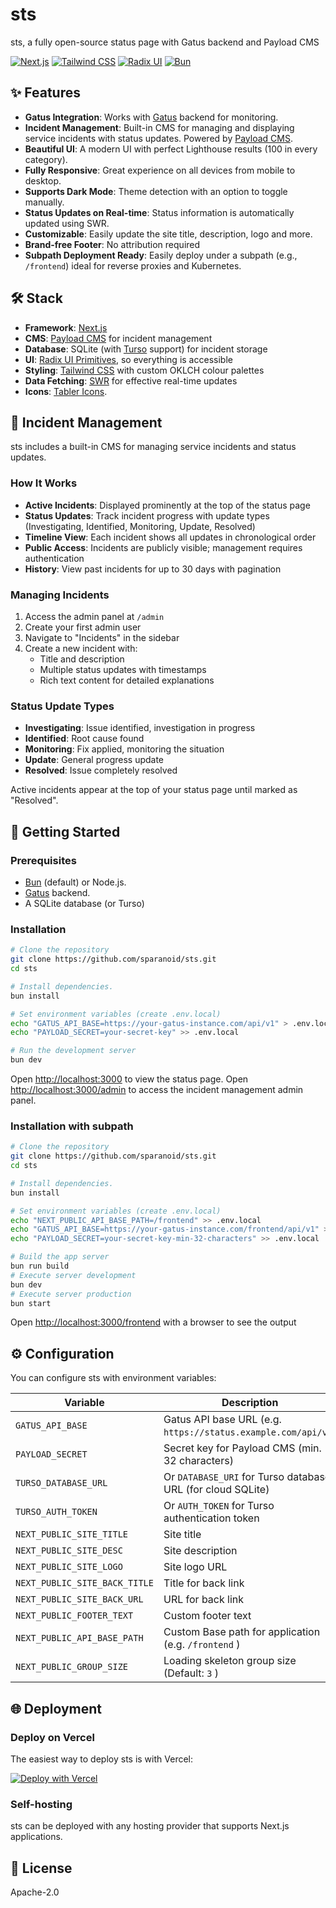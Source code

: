 # sts

sts, a fully open-source status page with Gatus backend and Payload CMS

[![Next.js](https://img.shields.io/badge/Next.js_15-black?style=for-the-badge&logo=next.js&logoColor=white)](https://nextjs.org/)
[![Tailwind CSS](https://img.shields.io/badge/Tailwind_CSS_4-38B2AC?style=for-the-badge&logo=tailwind-css&logoColor=white)](https://tailwindcss.com/)
[![Radix UI](https://img.shields.io/badge/Radix_UI-161618?style=for-the-badge&logo=radix-ui&logoColor=white)](https://www.radix-ui.com/)
[![Bun](https://img.shields.io/badge/Bun-000000?style=for-the-badge&logo=bun&logoColor=white)](https://bun.sh/)

## ✨ Features

- **Gatus Integration**: Works with [Gatus](https://github.com/TwiN/gatus) backend for monitoring.
- **Incident Management**: Built-in CMS for managing and displaying service incidents with status updates. Powered by [Payload CMS](https://payloadcms.com/).
- **Beautiful UI**: A modern UI with perfect Lighthouse results (100 in every category).
- **Fully Responsive**: Great experience on all devices from mobile to desktop.
- **Supports Dark Mode**: Theme detection with an option to toggle manually.
- **Status Updates on Real-time**: Status information is automatically updated using SWR.
- **Customizable**: Easily update the site title, description, logo and more.
- **Brand-free Footer**: No attribution required
- **Subpath Deployment Ready**: Easily deploy under a subpath (e.g., `/frontend`) ideal for reverse proxies and Kubernetes.

## 🛠️ Stack

- **Framework**: [Next.js](https://nextjs.org/)
- **CMS**: [Payload CMS](https://payloadcms.com/) for incident management
- **Database**: SQLite (with [Turso](https://turso.tech/) support) for incident storage
- **UI**: [Radix UI Primitives](https://www.radix-ui.com/), so everything is accessible
- **Styling**: [Tailwind CSS](https://tailwindcss.com/) with custom OKLCH colour palettes
- **Data Fetching**: [SWR](https://swr.vercel.app/) for effective real-time updates
- **Icons**: [Tabler Icons](https://tabler.io/icons).

## 📢 Incident Management

sts includes a built-in CMS for managing service incidents and status updates.

### How It Works

- **Active Incidents**: Displayed prominently at the top of the status page
- **Status Updates**: Track incident progress with update types (Investigating, Identified, Monitoring, Update, Resolved)
- **Timeline View**: Each incident shows all updates in chronological order
- **Public Access**: Incidents are publicly visible; management requires authentication
- **History**: View past incidents for up to 30 days with pagination

### Managing Incidents

1. Access the admin panel at `/admin`
2. Create your first admin user
3. Navigate to "Incidents" in the sidebar
4. Create a new incident with:
   - Title and description
   - Multiple status updates with timestamps
   - Rich text content for detailed explanations

### Status Update Types

- **Investigating**: Issue identified, investigation in progress
- **Identified**: Root cause found
- **Monitoring**: Fix applied, monitoring the situation
- **Update**: General progress update
- **Resolved**: Issue completely resolved

Active incidents appear at the top of your status page until marked as "Resolved".

## 🚀 Getting Started

### Prerequisites

- [Bun](https://bun.sh/) (default) or Node.js.
- [Gatus](https://github.com/TwiN/gatus) backend.
- A SQLite database (or Turso)

### Installation

```bash
# Clone the repository
git clone https://github.com/sparanoid/sts.git
cd sts

# Install dependencies.
bun install

# Set environment variables (create .env.local)
echo "GATUS_API_BASE=https://your-gatus-instance.com/api/v1" > .env.local
echo "PAYLOAD_SECRET=your-secret-key" >> .env.local

# Run the development server
bun dev
```

Open [http://localhost:3000](http://localhost:3000) to view the status page.
Open [http://localhost:3000/admin](http://localhost:3000/admin) to access the incident management admin panel.

### Installation with subpath

```bash
# Clone the repository
git clone https://github.com/sparanoid/sts.git
cd sts

# Install dependencies.
bun install

# Set environment variables (create .env.local)
echo "NEXT_PUBLIC_API_BASE_PATH=/frontend" >> .env.local
echo "GATUS_API_BASE=https://your-gatus-instance.com/frontend/api/v1" > .env.local
echo "PAYLOAD_SECRET=your-secret-key-min-32-characters" >> .env.local

# Build the app server
bun run build
# Execute server development
bun dev
# Execute server production
bun start
```

Open [http://localhost:3000/frontend](http://localhost:3000/frontend) with a browser to see the output

## ⚙️ Configuration

You can configure sts with environment variables:

| Variable                      | Description                                                   | Required |
| ----------------------------- | ------------------------------------------------------------- | -------- |
| `GATUS_API_BASE`              | Gatus API base URL (e.g. `https://status.example.com/api/v1`) | ✅       |
| `PAYLOAD_SECRET`              | Secret key for Payload CMS (min. 32 characters)               | ✅       |
| `TURSO_DATABASE_URL`          | Or `DATABASE_URI` for Turso database URL (for cloud SQLite)   | ❌       |
| `TURSO_AUTH_TOKEN`            | Or `AUTH_TOKEN` for Turso authentication token                | ❌       |
| `NEXT_PUBLIC_SITE_TITLE`      | Site title                                                    | ❌       |
| `NEXT_PUBLIC_SITE_DESC`       | Site description                                              | ❌       |
| `NEXT_PUBLIC_SITE_LOGO`       | Site logo URL                                                 | ❌       |
| `NEXT_PUBLIC_SITE_BACK_TITLE` | Title for back link                                           | ❌       |
| `NEXT_PUBLIC_SITE_BACK_URL`   | URL for back link                                             | ❌       |
| `NEXT_PUBLIC_FOOTER_TEXT`     | Custom footer text                                            | ❌       |
| `NEXT_PUBLIC_API_BASE_PATH`   | Custom Base path for application (e.g. `/frontend` )          | ❌       |
| `NEXT_PUBLIC_GROUP_SIZE`      | Loading skeleton group size (Default: `3` )                   | ❌       |

## 🌐 Deployment

### Deploy on Vercel

The easiest way to deploy sts is with Vercel:

[![Deploy with Vercel](https://vercel.com/button)](https://vercel.com/new/clone?repository-url=https%3A%2F%2Fgithub.com%2Fsparanoid%2Fsts&env=GATUS_API_BASE,PAYLOAD_SECRET,TURSO_DATABASE_URL,TURSO_AUTH_TOKEN,NEXT_PUBLIC_SITE_TITLE,NEXT_PUBLIC_SITE_DESC&envDescription=Gatus%20API%20base%20is%20required&envLink=https%3A%2F%2Fgithub.com%2Fsparanoid%2Fsts)

### Self-hosting

sts can be deployed with any hosting provider that supports Next.js applications.

## 📝 License

Apache-2.0
